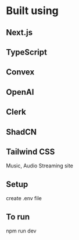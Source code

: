 # Built using 

## Next.js
## TypeScript
## Convex
## OpenAI
## Clerk
## ShadCN
## Tailwind CSS
 
Music, Audio Streaming site

## Setup

create .env file 

## To run

npm run dev
